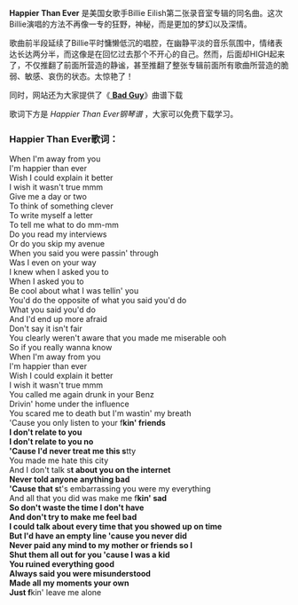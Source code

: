 

**Happier Than Ever** 是美国女歌手Billie
Eilish第二张录音室专辑的同名曲。这次Billie演唱的方法不再像一专的狂野，神秘，而是更加的梦幻以及深情。

歌曲前半段延续了Billie平时慵懒低沉的唱腔，在幽静平淡的音乐氛围中，情绪表达长达两分半，而这像是在回忆过去那个不开心的自己。然而，后面却HIGH起来了，不仅推翻了前面所营造的静谧，甚至推翻了整张专辑前面所有歌曲所营造的脆弱、敏感、哀伤的状态。太惊艳了！

同时，网站还为大家提供了《[ **Bad Guy**](Music-10314-Bad-Guy-Billie-Eilish.html "Bad
Guy")》曲谱下载

歌词下方是 _Happier Than Ever钢琴谱_ ，大家可以免费下载学习。

### Happier Than Ever歌词：

When I'm away from you  
I'm happier than ever  
Wish I could explain it better  
I wish it wasn't true mmm  
Give me a day or two  
To think of something clever  
To write myself a letter  
To tell me what to do mm-mm  
Do you read my interviews  
Or do you skip my avenue  
When you said you were passin' through  
Was I even on your way  
I knew when I asked you to  
When I asked you to  
Be cool about what I was tellin' you  
You'd do the opposite of what you said you'd do  
What you said you'd do  
And I'd end up more afraid  
Don't say it isn't fair  
You clearly weren't aware that you made me miserable ooh  
So if you really wanna know  
When I'm away from you  
I'm happier than ever  
Wish I could explain it better  
I wish it wasn't true mmm  
You called me again drunk in your Benz  
Drivin' home under the influence  
You scared me to death but I'm wastin' my breath  
'Cause you only listen to your f**kin' friends  
I don't relate to you  
I don't relate to you no  
'Cause I'd never treat me this s**tty  
You made me hate this city  
And I don't talk s**t about you on the internet  
Never told anyone anything bad  
'Cause that s**t's embarrassing you were my everything  
And all that you did was make me f**kin' sad  
So don't waste the time I don't have  
And don't try to make me feel bad  
I could talk about every time that you showed up on time  
But I'd have an empty line 'cause you never did  
Never paid any mind to my mother or friends so I  
Shut them all out for you 'cause I was a kid  
You ruined everything good  
Always said you were misunderstood  
Made all my moments your own  
Just f**kin' leave me alone

